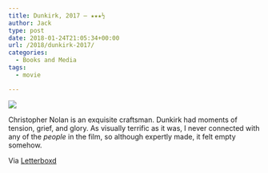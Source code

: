 ```yaml
---
title: Dunkirk, 2017 – ★★★½
author: Jack
type: post
date: 2018-01-24T21:05:34+00:00
url: /2018/dunkirk-2017/
categories:
  - Books and Media
tags:
  - movie

---
```

![][1]

Christopher Nolan is an exquisite craftsman. Dunkirk had moments of tension, grief, and glory. As visually terrific as it was, I never connected with any of the _people_ in the film, so although expertly made, it felt empty somehow.

Via [Letterboxd][2]

 [1]: https://a.ltrbxd.com/resized/sm/upload/md/nb/pu/3i/bOXBV303Fgkzn2K4FeKDc0O31q4-0-150-0-225-crop.jpg?k=c269f4a602
 [2]: https://letterboxd.com/jackbaty/film/dunkirk-2017/
